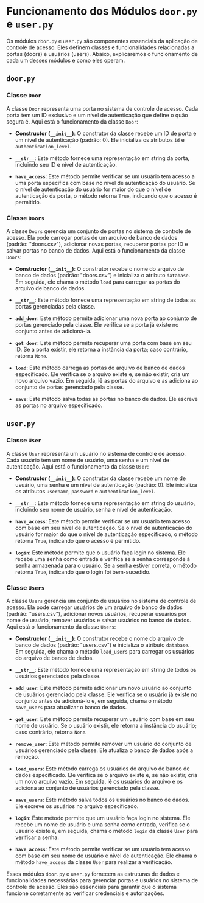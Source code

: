 # Funcionamento dos Módulos `door.py` e `user.py`

Os módulos `door.py` e `user.py` são componentes essenciais da aplicação de controle de acesso. Eles definem classes e funcionalidades relacionadas a portas (doors) e usuários (users). Abaixo, explicaremos o funcionamento de cada um desses módulos e como eles operam.

## `door.py`

### Classe `Door`

A classe `Door` representa uma porta no sistema de controle de acesso. Cada porta tem um ID exclusivo e um nível de autenticação que define o quão segura é. Aqui está o funcionamento da classe `Door`:

- **Constructor (`__init__`)**: O construtor da classe recebe um ID de porta e um nível de autenticação (padrão: 0). Ele inicializa os atributos `id` e `authentication_level`.

- **`__str__`**: Este método fornece uma representação em string da porta, incluindo seu ID e nível de autenticação.

- **`have_access`**: Este método permite verificar se um usuário tem acesso a uma porta específica com base no nível de autenticação do usuário. Se o nível de autenticação do usuário for maior do que o nível de autenticação da porta, o método retorna `True`, indicando que o acesso é permitido.

### Classe `Doors`

A classe `Doors` gerencia um conjunto de portas no sistema de controle de acesso. Ela pode carregar portas de um arquivo de banco de dados (padrão: "doors.csv"), adicionar novas portas, recuperar portas por ID e salvar portas no banco de dados. Aqui está o funcionamento da classe `Doors`:

- **Constructor (`__init__`)**: O construtor recebe o nome do arquivo de banco de dados (padrão: "doors.csv") e inicializa o atributo `database`. Em seguida, ele chama o método `load` para carregar as portas do arquivo de banco de dados.

- **`__str__`**: Este método fornece uma representação em string de todas as portas gerenciadas pela classe.

- **`add_door`**: Este método permite adicionar uma nova porta ao conjunto de portas gerenciado pela classe. Ele verifica se a porta já existe no conjunto antes de adicioná-la.

- **`get_door`**: Este método permite recuperar uma porta com base em seu ID. Se a porta existir, ele retorna a instância da porta; caso contrário, retorna `None`.

- **`load`**: Este método carrega as portas do arquivo de banco de dados especificado. Ele verifica se o arquivo existe e, se não existir, cria um novo arquivo vazio. Em seguida, lê as portas do arquivo e as adiciona ao conjunto de portas gerenciado pela classe.

- **`save`**: Este método salva todas as portas no banco de dados. Ele escreve as portas no arquivo especificado.

## `user.py`

### Classe `User`

A classe `User` representa um usuário no sistema de controle de acesso. Cada usuário tem um nome de usuário, uma senha e um nível de autenticação. Aqui está o funcionamento da classe `User`:

- **Constructor (`__init__`)**: O construtor da classe recebe um nome de usuário, uma senha e um nível de autenticação (padrão: 0). Ele inicializa os atributos `username`, `password` e `authentication_level`.

- **`__str__`**: Este método fornece uma representação em string do usuário, incluindo seu nome de usuário, senha e nível de autenticação.

- **`have_access`**: Este método permite verificar se um usuário tem acesso com base em seu nível de autenticação. Se o nível de autenticação do usuário for maior do que o nível de autenticação especificado, o método retorna `True`, indicando que o acesso é permitido.

- **`login`**: Este método permite que o usuário faça login no sistema. Ele recebe uma senha como entrada e verifica se a senha corresponde à senha armazenada para o usuário. Se a senha estiver correta, o método retorna `True`, indicando que o login foi bem-sucedido.

### Classe `Users`

A classe `Users` gerencia um conjunto de usuários no sistema de controle de acesso. Ela pode carregar usuários de um arquivo de banco de dados (padrão: "users.csv"), adicionar novos usuários, recuperar usuários por nome de usuário, remover usuários e salvar usuários no banco de dados. Aqui está o funcionamento da classe `Users`:

- **Constructor (`__init__`)**: O construtor recebe o nome do arquivo de banco de dados (padrão: "users.csv") e inicializa o atributo `database`. Em seguida, ele chama o método `load_users` para carregar os usuários do arquivo de banco de dados.

- **`__str__`**: Este método fornece uma representação em string de todos os usuários gerenciados pela classe.

- **`add_user`**: Este método permite adicionar um novo usuário ao conjunto de usuários gerenciado pela classe. Ele verifica se o usuário já existe no conjunto antes de adicioná-lo e, em seguida, chama o método `save_users` para atualizar o banco de dados.

- **`get_user`**: Este método permite recuperar um usuário com base em seu nome de usuário. Se o usuário existir, ele retorna a instância do usuário; caso contrário, retorna `None`.

- **`remove_user`**: Este método permite remover um usuário do conjunto de usuários gerenciado pela classe. Ele atualiza o banco de dados após a remoção.

- **`load_users`**: Este método carrega os usuários do arquivo de banco de dados especificado. Ele verifica se o arquivo existe e, se não existir, cria um novo arquivo vazio. Em seguida, lê os usuários do arquivo e os adiciona ao conjunto de usuários gerenciado pela classe.

- **`save_users`**: Este método salva todos os usuários no banco de dados. Ele escreve os usuários no arquivo especificado.

- **`login`**: Este método permite que um usuário faça login no sistema. Ele recebe um nome de usuário e uma senha como entrada, verifica se o usuário existe e, em seguida, chama o método `login` da classe `User` para verificar a senha.

- **`have_access`**: Este método permite verificar se um usuário tem acesso com base em seu nome de usuário e nível de autenticação. Ele chama o método `have_access` da classe `User` para realizar a verificação.

Esses módulos `door.py` e `user.py` fornecem as estruturas de dados e funcionalidades necessárias para gerenciar portas e usuários no sistema de controle de acesso. Eles são essenciais para garantir que o sistema funcione corretamente ao verificar credenciais e autorizações.